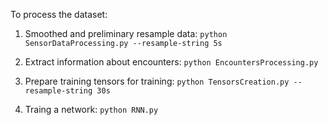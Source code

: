 To process the dataset:

1. Smoothed and preliminary resample data: `python SensorDataProcessing.py --resample-string 5s`

1. Extract information about encounters: `python EncountersProcessing.py`

1. Prepare training tensors for training: `python TensorsCreation.py --resample-string 30s`

1. Traing a network: `python RNN.py`